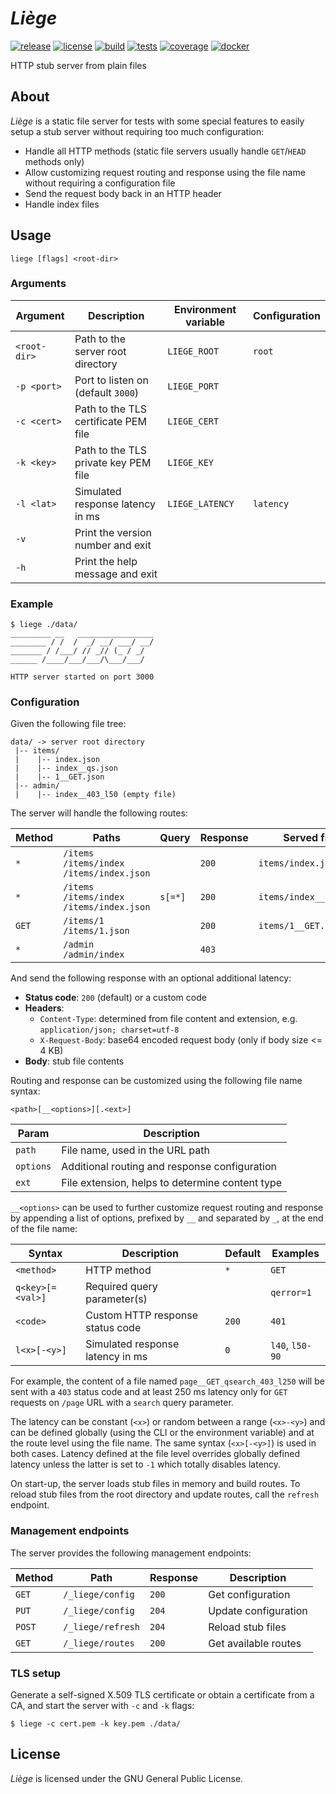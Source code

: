 # _Liège_

[![release](https://img.shields.io/github/v/release/GaelGirodon/liege?style=flat-square)](https://github.com/GaelGirodon/liege/releases/latest)
[![license](https://img.shields.io/github/license/GaelGirodon/liege?color=blue&style=flat-square)](./LICENSE)
[![build](https://img.shields.io/github/workflow/status/GaelGirodon/liege/build?style=flat-square)](https://github.com/GaelGirodon/liege/actions/workflows/build.yml)
[![tests](https://img.shields.io/endpoint?style=flat-square&url=https%3A%2F%2Fgist.githubusercontent.com%2FGaelGirodon%2Ffbde4d59b7dd3c4f2cc9c4fea3497ae1%2Fraw%2Fliege-go-tests.json)](https://github.com/GaelGirodon/liege/actions/workflows/build.yml)
[![coverage](https://img.shields.io/endpoint?style=flat-square&url=https%3A%2F%2Fgist.githubusercontent.com%2FGaelGirodon%2Ffbde4d59b7dd3c4f2cc9c4fea3497ae1%2Fraw%2Fliege-go-coverage.json)](https://github.com/GaelGirodon/liege/actions/workflows/build.yml)
[![docker](https://img.shields.io/docker/image-size/gaelgirodon/liege?style=flat-square&logo=docker&logoColor=white)](https://hub.docker.com/r/gaelgirodon/liege)

HTTP stub server from plain files

## About

_Liège_ is a static file server for tests with some special features
to easily setup a stub server without requiring too much configuration:

- Handle all HTTP methods
  (static file servers usually handle `GET`/`HEAD` methods only)
- Allow customizing request routing and response using the file name without
  requiring a configuration file
- Send the request body back in an HTTP header
- Handle index files

## Usage

```shell
liege [flags] <root-dir>
```

### Arguments

| Argument     | Description                          | Environment variable | Configuration |
| ------------ | ------------------------------------ | -------------------- | ------------- |
| `<root-dir>` | Path to the server root directory    | `LIEGE_ROOT`         | `root`        |
| `-p <port>`  | Port to listen on (default `3000`)   | `LIEGE_PORT`         |
| `-c <cert>`  | Path to the TLS certificate PEM file | `LIEGE_CERT`         |
| `-k <key>`   | Path to the TLS private key PEM file | `LIEGE_KEY`          |
| `-l <lat>`   | Simulated response latency in ms     | `LIEGE_LATENCY`      | `latency`     |
| `-v`         | Print the version number and exit    |
| `-h`         | Print the help message and exit      |

### Example

```shell
$ liege ./data/
_________ __   _________________
________ / /  /  _/ __/ ___/ __/
_______ / /___/ // _// (_ / _/
______ /____/___/___/\___/___/

HTTP server started on port 3000
```

### Configuration

Given the following file tree:

```text
data/ -> server root directory
 |-- items/
 |    |-- index.json
 |    |-- index__qs.json
 |    |-- 1__GET.json
 |-- admin/
 |    |-- index__403_l50 (empty file)
```

The server will handle the following routes:

| Method | Paths                                             | Query   | Response | Served file            | Latency |
| ------ | ------------------------------------------------- | ------- | -------- | ---------------------- | ------- |
| `*`    | `/items`<br>`/items/index`<br>`/items/index.json` |         | `200`    | `items/index.json`     | ~ 0 ms  |
| `*`    | `/items`<br>`/items/index`<br>`/items/index.json` | `s[=*]` | `200`    | `items/index__qs.json` | ~ 0 ms  |
| `GET`  | `/items/1`<br>`/items/1.json`                     |         | `200`    | `items/1__GET.json`    | ~ 0 ms  |
| `*`    | `/admin`<br>`/admin/index`                        |         | `403`    |                        | ~ 50 ms |

And send the following response with an optional additional latency:

- **Status code**: `200` (default) or a custom code
- **Headers**:
  - `Content-Type`: determined from file content and extension,
    e.g. `application/json; charset=utf-8`
  - `X-Request-Body`: base64 encoded request body (only if body size <= 4 KB)
- **Body**: stub file contents

Routing and response can be customized using the following file name syntax:

```text
<path>[__<options>][.<ext>]
```

| Param     | Description                                     |
| --------- | ----------------------------------------------- |
| `path`    | File name, used in the URL path                 |
| `options` | Additional routing and response configuration   |
| `ext`     | File extension, helps to determine content type |

`__<options>` can be used to further customize request routing and response by
appending a list of options, prefixed by `__` and separated by `_`, at the end
of the file name:

| Syntax           | Description                      | Default | Examples        |
| ---------------- | -------------------------------- | ------- | --------------- |
| `<method>`       | HTTP method                      | `*`     | `GET`           |
| `q<key>[=<val>]` | Required query parameter(s)      |         | `qerror=1`      |
| `<code>`         | Custom HTTP response status code | `200`   | `401`           |
| `l<x>[-<y>]`     | Simulated response latency in ms | `0`     | `l40`, `l50-90` |

For example, the content of a file named `page__GET_qsearch_403_l250` will be
sent with a `403` status code and at least 250 ms latency only for `GET`
requests on `/page` URL with a `search` query parameter.

The latency can be constant (`<x>`) or random between a range (`<x>-<y>`) and
can be defined globally (using the CLI or the environment variable) and at the
route level using the file name. The same syntax (`<x>[-<y>]`) is used in both
cases. Latency defined at the file level overrides globally defined latency
unless the latter is set to `-1` which totally disables latency.

On start-up, the server loads stub files in memory and build routes. To reload
stub files from the root directory and update routes, call the
`refresh` endpoint.

### Management endpoints

The server provides the following management endpoints:

| Method | Path              | Response | Description          |
| ------ | ----------------- | -------- | -------------------- |
| `GET`  | `/_liege/config`  | `200`    | Get configuration    |
| `PUT`  | `/_liege/config`  | `204`    | Update configuration |
| `POST` | `/_liege/refresh` | `204`    | Reload stub files    |
| `GET`  | `/_liege/routes`  | `200`    | Get available routes |

### TLS setup

Generate a self-signed X.509 TLS certificate or obtain a certificate from a CA,
and start the server with `-c` and `-k` flags:

```shell
$ liege -c cert.pem -k key.pem ./data/
```

## License

_Liège_ is licensed under the GNU General Public License.
